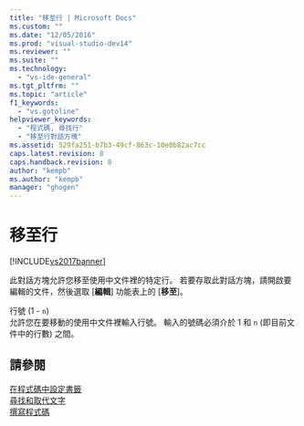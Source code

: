 ```yaml
---
title: "移至行 | Microsoft Docs"
ms.custom: ""
ms.date: "12/05/2016"
ms.prod: "visual-studio-dev14"
ms.reviewer: ""
ms.suite: ""
ms.technology: 
  - "vs-ide-general"
ms.tgt_pltfrm: ""
ms.topic: "article"
f1_keywords: 
  - "vs.gotoline"
helpviewer_keywords: 
  - "程式碼, 尋找行"
  - "移至行對話方塊"
ms.assetid: 529fa251-b7b3-49cf-863c-10e0b82ac7cc
caps.latest.revision: 8
caps.handback.revision: 8
author: "kempb"
ms.author: "kempb"
manager: "ghogen"
---
```

# 移至行
[!INCLUDE[vs2017banner](../../code-quality/includes/vs2017banner.md)]

此對話方塊允許您移至使用中文件裡的特定行。  若要存取此對話方塊，請開啟要編輯的文件，然後選取 \[**編輯**\] 功能表上的 \[**移至**\]。  
  
 行號 \(1 \- `n`\)  
 允許您在要移動的使用中文件裡輸入行號。  輸入的號碼必須介於 1 和 `n` \(即目前文件中的行數\) 之間。  
  
## 請參閱  
 [在程式碼中設定書籤](../../ide/setting-bookmarks-in-code.md)   
 [尋找和取代文字](../../ide/finding-and-replacing-text.md)   
 [撰寫程式碼](../../ide/writing-code-in-the-code-and-text-editor.md)